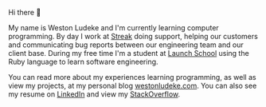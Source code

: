 Hi there 👋

My name is Weston Ludeke and I'm currently learning computer programming. By day I work at [Streak](https://streak.com) doing support, helping our customers and communicating bug reports between our engineering team and our client base. During my free time I'm a student at [Launch School](https://launchschool.com) using the Ruby language to learn software engineering. 

You can read more about my experiences learning programming, as well as view my projects, at my personal blog [westonludeke.com](https://westonludeke.com). You can also see my resume on [LinkedIn](https://westonludeke.com) and view my [StackOverflow](https://stackoverflow.com/users/5137112/weston).


<!--
**westonludeke/westonludeke** is a ✨ _special_ ✨ repository because its `README.md` (this file) appears on your GitHub profile.

Here are some ideas to get you started:

- 🔭 I’m currently working on ...
- 🌱 I’m currently learning ...
- 👯 I’m looking to collaborate on ...
- 🤔 I’m looking for help with ...
- 💬 Ask me about ...
- 📫 How to reach me: ...
- 😄 Pronouns: ...
- ⚡ Fun fact: ...
-->
